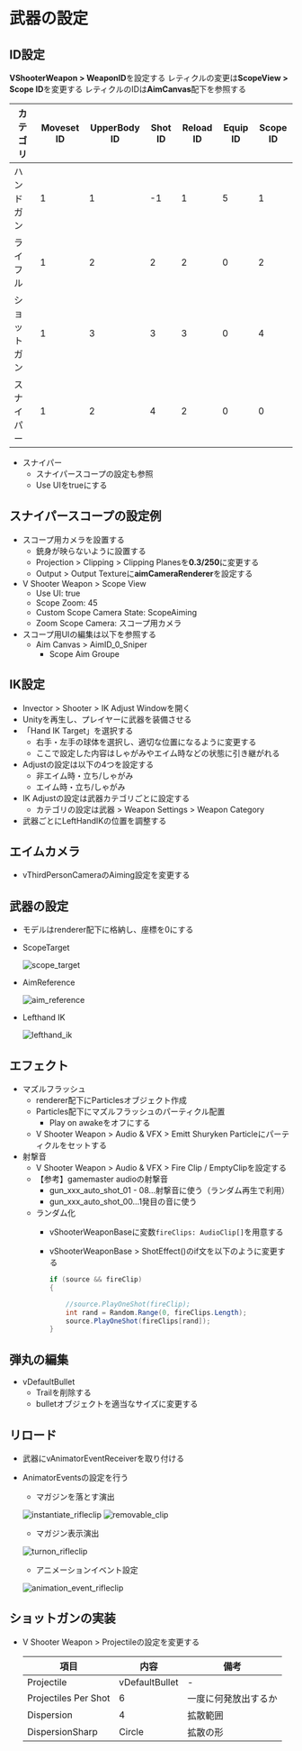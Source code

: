 # 武器の設定

## ID設定

**VShooterWeapon > WeaponID**を設定する
レティクルの変更は**ScopeView > Scope ID**を変更する
レティクルのIDは**AimCanvas**配下を参照する

|カテゴリ|Moveset ID|UpperBody ID|Shot ID|Reload ID|Equip ID|Scope ID|
|---    |---       |---         |---    |---      |---      |---    |
|ハンドガン|1       |1           |-1    |1        |5        |1       |
|ライフル|1         |2           |2      |2        |0        |2      |
|ショットガン|1     |3            |3      |3        |0       |4       |
|スナイパー|1       |2            |4      |2        |0       |0       |


- スナイパー
  - スナイパースコープの設定も参照
  - Use UIをtrueにする

## スナイパースコープの設定例

- スコープ用カメラを設置する
  - 銃身が映らないように設置する
  - Projection > Clipping > Clipping Planesを**0.3/250**に変更する
  - Output > Output Textureに**aimCameraRenderer**を設定する
- V Shooter Weapon > Scope View
  - Use UI: true
  - Scope Zoom: 45
  - Custom Scope Camera State: ScopeAiming
  - Zoom Scope Camera: スコープ用カメラ
- スコープ用UIの編集は以下を参照する
  - Aim Canvas > AimID_0_Sniper
    - Scope Aim Groupe


## IK設定

- Invector > Shooter > IK Adjust Windowを開く
- Unityを再生し、プレイヤーに武器を装備させる
- 「Hand IK Target」を選択する
  - 右手・左手の球体を選択し、適切な位置になるように変更する
  - ここで設定した内容はしゃがみやエイム時などの状態に引き継がれる
- Adjustの設定は以下の4つを設定する
  - 非エイム時・立ち/しゃがみ
  - エイム時・立ち/しゃがみ
- IK Adjustの設定は武器カテゴリごとに設定する
  - カテゴリの設定は武器 > Weapon Settings > Weapon Category
- 武器ごとにLeftHandIKの位置を調整する

## エイムカメラ

- vThirdPersonCameraのAiming設定を変更する

## 武器の設定

- モデルはrenderer配下に格納し、座標を0にする
- ScopeTarget

  ![scope_target](img/shooter/scope_target.png)

- AimReference

  ![aim_reference](img/shooter/aim_reference.png)

- Lefthand IK

  ![lefthand_ik](img/shooter/lefthand_ik.png)

## エフェクト

- マズルフラッシュ
  - renderer配下にParticlesオブジェクト作成
  - Particles配下にマズルフラッシュのパーティクル配置
    - Play on awakeをオフにする
  - V Shooter Weapon > Audio & VFX > Emitt Shuryken Particleにパーティクルをセットする
- 射撃音
  - V Shooter Weapon > Audio & VFX > Fire Clip / EmptyClipを設定する
  - 【参考】gamemaster audioの射撃音
    - gun_xxx_auto_shot_01 - 08…射撃音に使う（ランダム再生で利用）
    - gun_xxx_auto_shot_00…1発目の音に使う
  - ランダム化
    - vShooterWeaponBaseに変数`fireClips: AudioClip[]`を用意する
    - vShooterWeaponBase > ShotEffect()のif文を以下のように変更する

      ``` csharp
      if (source && fireClip)
      {

          //source.PlayOneShot(fireClip);
          int rand = Random.Range(0, fireClips.Length);
          source.PlayOneShot(fireClips[rand]);
      }
      ```

## 弾丸の編集

- vDefaultBullet
  - Trailを削除する
  - bulletオブジェクトを適当なサイズに変更する

## リロード

- 武器にvAnimatorEventReceiverを取り付ける
- AnimatorEventsの設定を行う
  - マガジンを落とす演出
  
  ![instantiate_rifleclip](img/shooter/clip_instantiate.png)
  ![removable_clip](img/shooter/removable_clip.png)

  - マガジン表示演出

  ![turnon_rifleclip](img/shooter/turnon_rifleclip.png)

  - アニメーションイベント設定

  ![animation_event_rifleclip](img/shooter/animation_event_rifleclip.png)

## ショットガンの実装

- V Shooter Weapon > Projectileの設定を変更する
  
  |項目|内容|備考|
  |---|---|---|
  |Projectile|vDefaultBullet|-|
  |Projectiles Per Shot|6|一度に何発放出するか|
  |Dispersion|4|拡散範囲|
  |DispersionSharp|Circle|拡散の形|